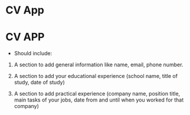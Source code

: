 #

# CV App

# CV APP

- Should include:

1. A section to add general information like name,
   email, phone number.
2. A section to add your educational experience
   (school name, title of study, date of study)

3. A section to add practical experience (company
   name, position title, main tasks of your jobs, date
   from and until when you worked for that company)
